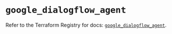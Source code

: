 # `google_dialogflow_agent`

Refer to the Terraform Registry for docs: [`google_dialogflow_agent`](https://registry.terraform.io/providers/hashicorp/google-beta/5.41.0/docs/resources/google_dialogflow_agent).
